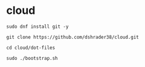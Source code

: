# cloud
```sudo dnf install git -y```

```git clone https://github.com/dshrader38/cloud.git```

```cd cloud/dot-files```

```sudo ./bootstrap.sh```